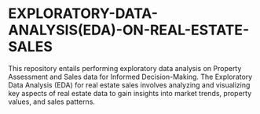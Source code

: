 # EXPLORATORY-DATA-ANALYSIS(EDA)-ON-REAL-ESTATE-SALES
This repository entails performing exploratory data analysis on Property Assessment and Sales data for Informed Decision-Making. The Exploratory Data Analysis (EDA) for real estate sales involves analyzing and visualizing key aspects of real estate data to gain insights into market trends, property values, and sales patterns.

